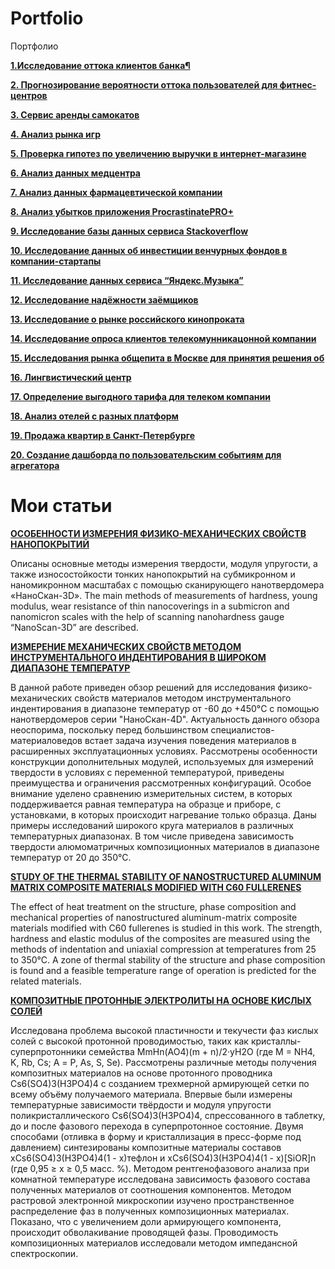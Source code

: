 # Portfolio
Портфолио

 [**1.Исследование оттока клиентов банка¶**](https://github.com/Sergei686/Portfolio/tree/main/1.%D0%98%D1%81%D1%81%D0%BB%D0%B5%D0%B4%D0%BE%D0%B2%D0%B0%D0%BD%D0%B8%D0%B5%20%D0%BE%D1%82%D1%82%D0%BE%D0%BA%D0%B0%20%D0%BA%D0%BB%D0%B8%D0%B5%D0%BD%D1%82%D0%BE%D0%B2%20%D0%B1%D0%B0%D0%BD%D0%BA%D0%B0%C2%B6)
 
 [**2. Прогнозирование вероятности оттока пользователей для фитнес-центров**](https://github.com/Sergei686/Portfolio/tree/main/2.%20%D0%9F%D1%80%D0%BE%D0%B3%D0%BD%D0%BE%D0%B7%D0%B8%D1%80%D0%BE%D0%B2%D0%B0%D0%BD%D0%B8%D0%B5%20%D0%B2%D0%B5%D1%80%D0%BE%D1%8F%D1%82%D0%BD%D0%BE%D1%81%D1%82%D0%B8%20%D0%BE%D1%82%D1%82%D0%BE%D0%BA%D0%B0%20%D0%BF%D0%BE%D0%BB%D1%8C%D0%B7%D0%BE%D0%B2%D0%B0%D1%82%D0%B5%D0%BB%D0%B5%D0%B9%20%D0%B4%D0%BB%D1%8F%20%D1%84%D0%B8%D1%82%D0%BD%D0%B5%D1%81-%D1%86%D0%B5%D0%BD%D1%82%D1%80%D0%BE%D0%B2)

 [**3. Сервис аренды самокатов**](https://github.com/Sergei686/Portfolio/tree/main/3.%20%D0%A1%D0%B5%D1%80%D0%B2%D0%B8%D1%81%20%D0%B0%D1%80%D0%B5%D0%BD%D0%B4%D1%8B%20%D1%81%D0%B0%D0%BC%D0%BE%D0%BA%D0%B0%D1%82%D0%BE%D0%B2)

 [**4. Анализ рынка игр**](https://github.com/Sergei686/Portfolio/tree/main/4.%20%D0%90%D0%BD%D0%B0%D0%BB%D0%B8%D0%B7%20%D1%80%D1%8B%D0%BD%D0%BA%D0%B0%20%D0%B8%D0%B3%D1%80)

 [**5. Проверка гипотез по увеличению выручки в интернет-магазине**](https://github.com/Sergei686/Portfolio/tree/main/5.%20%D0%9F%D1%80%D0%BE%D0%B2%D0%B5%D1%80%D0%BA%D0%B0%20%D0%B3%D0%B8%D0%BF%D0%BE%D1%82%D0%B5%D0%B7%20%D0%BF%D0%BE%20%D1%83%D0%B2%D0%B5%D0%BB%D0%B8%D1%87%D0%B5%D0%BD%D0%B8%D1%8E%20%D0%B2%D1%8B%D1%80%D1%83%D1%87%D0%BA%D0%B8%20%D0%B2%20%D0%B8%D0%BD%D1%82%D0%B5%D1%80%D0%BD%D0%B5%D1%82-%D0%BC%D0%B0%D0%B3%D0%B0%D0%B7%D0%B8%D0%BD%D0%B5)

 [**6. Анализ данных медцентра**](https://github.com/Sergei686/Portfolio/tree/main/6.%20%D0%90%D0%BD%D0%B0%D0%BB%D0%B8%D0%B7%20%D0%B4%D0%B0%D0%BD%D0%BD%D1%8B%D1%85%20%D0%BC%D0%B5%D0%B4%D1%86%D0%B5%D0%BD%D1%82%D1%80%D0%B0)

 [**7. Анализ данных фармацевтической компании**](https://github.com/Sergei686/Portfolio/tree/main/7.%20%D0%90%D0%BD%D0%B0%D0%BB%D0%B8%D0%B7%20%D0%B4%D0%B0%D0%BD%D0%BD%D1%8B%D1%85%20%D1%84%D0%B0%D1%80%D0%BC%D0%B0%D1%86%D0%B5%D0%B2%D1%82%D0%B8%D1%87%D0%B5%D1%81%D0%BA%D0%BE%D0%B9%20%D0%BA%D0%BE%D0%BC%D0%BF%D0%B0%D0%BD%D0%B8%D0%B8)

 [**8. Анализ убытков приложения ProcrastinatePRO+**](https://github.com/Sergei686/Portfolio/tree/main/8.%20%D0%90%D0%BD%D0%B0%D0%BB%D0%B8%D0%B7%20%D1%83%D0%B1%D1%8B%D1%82%D0%BA%D0%BE%D0%B2%20%D0%BF%D1%80%D0%B8%D0%BB%D0%BE%D0%B6%D0%B5%D0%BD%D0%B8%D1%8F%20ProcrastinatePRO%2B)

 [**9. Исследование базы данных сервиса Stackoverflow**](https://github.com/Sergei686/Portfolio/tree/main/9.%20%D0%98%D1%81%D1%81%D0%BB%D0%B5%D0%B4%D0%BE%D0%B2%D0%B0%D0%BD%D0%B8%D0%B5%20%D0%B1%D0%B0%D0%B7%D1%8B%20%D0%B4%D0%B0%D0%BD%D0%BD%D1%8B%D1%85%20%D1%81%D0%B5%D1%80%D0%B2%D0%B8%D1%81%D0%B0%20Stackoverflow)

 [**10. Исследование данных об инвестиции венчурных фондов в компании-стартапы**](https://github.com/Sergei686/Portfolio/tree/main/10.%20%D0%98%D1%81%D1%81%D0%BB%D0%B5%D0%B4%D0%BE%D0%B2%D0%B0%D0%BD%D0%B8%D0%B5%20%D0%B4%D0%B0%D0%BD%D0%BD%D1%8B%D1%85%20%D0%BE%D0%B1%20%D0%B8%D0%BD%D0%B2%D0%B5%D1%81%D1%82%D0%B8%D1%86%D0%B8%D0%B8%20%D0%B2%D0%B5%D0%BD%D1%87%D1%83%D1%80%D0%BD%D1%8B%D1%85%20%D1%84%D0%BE%D0%BD%D0%B4%D0%BE%D0%B2%20%D0%B2%20%D0%BA%D0%BE%D0%BC%D0%BF%D0%B0%D0%BD%D0%B8%D0%B8-%D1%81%D1%82%D0%B0%D1%80%D1%82%D0%B0%D0%BF%D1%8B)

 [**11. Исследование данных сервиса “Яндекс.Музыка”**](https://github.com/Sergei686/Portfolio/tree/main/11.%20%D0%98%D1%81%D1%81%D0%BB%D0%B5%D0%B4%D0%BE%D0%B2%D0%B0%D0%BD%D0%B8%D0%B5%20%D0%B4%D0%B0%D0%BD%D0%BD%D1%8B%D1%85%20%D1%81%D0%B5%D1%80%D0%B2%D0%B8%D1%81%D0%B0%20%E2%80%9C%D0%AF%D0%BD%D0%B4%D0%B5%D0%BA%D1%81.%D0%9C%D1%83%D0%B7%D1%8B%D0%BA%D0%B0%E2%80%9D)

 [**12. Исследование надёжности заёмщиков**](https://github.com/Sergei686/Portfolio/tree/main/12.%20%D0%98%D1%81%D1%81%D0%BB%D0%B5%D0%B4%D0%BE%D0%B2%D0%B0%D0%BD%D0%B8%D0%B5%20%D0%BD%D0%B0%D0%B4%D1%91%D0%B6%D0%BD%D0%BE%D1%81%D1%82%D0%B8%20%D0%B7%D0%B0%D1%91%D0%BC%D1%89%D0%B8%D0%BA%D0%BE%D0%B2)

 [**13. Исследование о рынке российского кинопроката**](https://github.com/Sergei686/Portfolio/tree/main/13.%20%D0%98%D1%81%D1%81%D0%BB%D0%B5%D0%B4%D0%BE%D0%B2%D0%B0%D0%BD%D0%B8%D0%B5%20%D0%BE%20%D1%80%D1%8B%D0%BD%D0%BA%D0%B5%20%D1%80%D0%BE%D1%81%D1%81%D0%B8%D0%B9%D1%81%D0%BA%D0%BE%D0%B3%D0%BE%20%D0%BA%D0%B8%D0%BD%D0%BE%D0%BF%D1%80%D0%BE%D0%BA%D0%B0%D1%82%D0%B0)

 [**14. Исследование опроса клиентов телекомунникацонной компании**](https://github.com/Sergei686/Portfolio/tree/main/14.%20%D0%98%D1%81%D1%81%D0%BB%D0%B5%D0%B4%D0%BE%D0%B2%D0%B0%D0%BD%D0%B8%D0%B5%20%D0%BE%D0%BF%D1%80%D0%BE%D1%81%D0%B0%20%D0%BA%D0%BB%D0%B8%D0%B5%D0%BD%D1%82%D0%BE%D0%B2%20%D1%82%D0%B5%D0%BB%D0%B5%D0%BA%D0%BE%D0%BC%D1%83%D0%BD%D0%BD%D0%B8%D0%BA%D0%B0%D1%86%D0%BE%D0%BD%D0%BD%D0%BE%D0%B9%20%D0%BA%D0%BE%D0%BC%D0%BF%D0%B0%D0%BD%D0%B8%D0%B8)

 [**15. Исследования рынка общепита в Москве для принятия решения об**](https://github.com/Sergei686/Portfolio/tree/main/15.%20%D0%98%D1%81%D1%81%D0%BB%D0%B5%D0%B4%D0%BE%D0%B2%D0%B0%D0%BD%D0%B8%D1%8F%20%D1%80%D1%8B%D0%BD%D0%BA%D0%B0%20%D0%BE%D0%B1%D1%89%D0%B5%D0%BF%D0%B8%D1%82%D0%B0%20%D0%B2%20%D0%9C%D0%BE%D1%81%D0%BA%D0%B2%D0%B5%20%D0%B4%D0%BB%D1%8F%20%D0%BF%D1%80%D0%B8%D0%BD%D1%8F%D1%82%D0%B8%D1%8F%20%D1%80%D0%B5%D1%88%D0%B5%D0%BD%D0%B8%D1%8F%20%D0%BE%D0%B1)

 [**16. Лингвистический центр**](https://github.com/Sergei686/Portfolio/tree/main/16.%20%D0%9B%D0%B8%D0%BD%D0%B3%D0%B2%D0%B8%D1%81%D1%82%D0%B8%D1%87%D0%B5%D1%81%D0%BA%D0%B8%D0%B9%20%D1%86%D0%B5%D0%BD%D1%82%D1%80)

 [**17. Определение выгодного тарифа для телеком компании**](https://github.com/Sergei686/Portfolio/tree/main/17.%20%D0%9E%D0%BF%D1%80%D0%B5%D0%B4%D0%B5%D0%BB%D0%B5%D0%BD%D0%B8%D0%B5%20%D0%B2%D1%8B%D0%B3%D0%BE%D0%B4%D0%BD%D0%BE%D0%B3%D0%BE%20%D1%82%D0%B0%D1%80%D0%B8%D1%84%D0%B0%20%D0%B4%D0%BB%D1%8F%20%D1%82%D0%B5%D0%BB%D0%B5%D0%BA%D0%BE%D0%BC%20%D0%BA%D0%BE%D0%BC%D0%BF%D0%B0%D0%BD%D0%B8%D0%B8)

[**18. Анализ отелей с разных платформ**](https://github.com/Sergei686/Portfolio/tree/main/18.%20%D0%90%D0%BD%D0%B0%D0%BB%D0%B8%D0%B7%20%D0%BE%D1%82%D0%B5%D0%BB%D0%B5%D0%B9%20%D1%81%20%D1%80%D0%B0%D0%B7%D0%BD%D1%8B%D1%85%20%D0%BF%D0%BB%D0%B0%D1%82%D1%84%D0%BE%D1%80%D0%BC)

[**19. Продажа квартир в Санкт-Петербурге**](https://github.com/Sergei686/Portfolio/tree/main/19.%20%D0%9F%D1%80%D0%BE%D0%B4%D0%B0%D0%B6%D0%B0%20%D0%BA%D0%B2%D0%B0%D1%80%D1%82%D0%B8%D1%80%20%D0%B2%20%D0%A1%D0%B0%D0%BD%D0%BA%D1%82-%D0%9F%D0%B5%D1%82%D0%B5%D1%80%D0%B1%D1%83%D1%80%D0%B3%D0%B5)

[**20. Создание дашборда по пользовательским событиям для агрегатора**](https://github.com/Sergei686/Portfolio/tree/main/20.%20%D0%A1%D0%BE%D0%B7%D0%B4%D0%B0%D0%BD%D0%B8%D0%B5%20%D0%B4%D0%B0%D1%88%D0%B1%D0%BE%D1%80%D0%B4%D0%B0%20%D0%BF%D0%BE%20%D0%BF%D0%BE%D0%BB%D1%8C%D0%B7%D0%BE%D0%B2%D0%B0%D1%82%D0%B5%D0%BB%D1%8C%D1%81%D0%BA%D0%B8%D0%BC%20%D1%81%D0%BE%D0%B1%D1%8B%D1%82%D0%B8%D1%8F%D0%BC%20%D0%B4%D0%BB%D1%8F%20%D0%B0%D0%B3%D1%80%D0%B5%D0%B3%D0%B0%D1%82%D0%BE%D1%80%D0%B0)


# Мои статьи

 [**ОСОБЕННОСТИ ИЗМЕРЕНИЯ ФИЗИКО-МЕХАНИЧЕСКИХ СВОЙСТВ НАНОПОКРЫТИЙ**](https://www.elibrary.ru/item.asp?id=21239765)
 
 Описаны основные методы измерения твердости, модуля упругости, а также износостойкости тонких нанопокрытий на субмикронном и наномикронном масштабах с помощью сканирующего нанотвердомера «НаноСкан-3D».
The main methods of measurements of hardness, young modulus, wear resistance of thin nanocoverings in a submicron and nanomicron scales with the help of scanning nanohardness gauge “NanoScan-3D” are described.

 [**ИЗМЕРЕНИЕ МЕХАНИЧЕСКИХ СВОЙСТВ МЕТОДОМ ИНСТРУМЕНТАЛЬНОГО ИНДЕНТИРОВАНИЯ В ШИРОКОМ ДИАПАЗОНЕ ТЕМПЕРАТУР**](https://www.elibrary.ru/item.asp?id=45787307)
 
 В данной работе приведен обзор решений для исследования физико-механических свойств материалов методом инструментального индентирования в диапазоне температур от -60 до +450°C с помощью нанотвердомеров серии "НаноСкан-4D". Актуальность данного обзора неоспорима, поскольку перед большинством специалистов-материаловедов встает задача изучения поведения материалов в расширенных эксплуатационных условиях. Рассмотрены особенности конструкции дополнительных модулей, используемых для измерений твердости в условиях с переменной температурой, приведены преимущества и ограничения рассмотренных конфигураций. Особое внимание уделено сравнению измерительных систем, в которых поддерживается равная температура на образце и приборе, с установками, в которых происходит нагревание только образца. Даны примеры исследований широкого круга материалов в различных температурных диапазонах. В том числе приведена зависимость твердости алюмоматричных композиционных материалов в диапазоне температур от 20 до 350°С.

 [**STUDY OF THE THERMAL STABILITY OF NANOSTRUCTURED ALUMINUM MATRIX COMPOSITE MATERIALS MODIFIED WITH C60 FULLERENES**](https://www.elibrary.ru/item.asp?id=45494643)
 
 The effect of heat treatment on the structure, phase composition and mechanical properties of nanostructured aluminum-matrix composite materials modified with C60 fullerenes is studied in this work. The strength, hardness and elastic modulus of the composites are measured using the methods of indentation and uniaxial compression at temperatures from 25 to 350°C. A zone of thermal stability of the structure and phase composition is found and a feasible temperature range of operation is predicted for the related materials.

 [**КОМПОЗИТНЫЕ ПРОТОННЫЕ ЭЛЕКТРОЛИТЫ НА ОСНОВЕ КИСЛЫХ СОЛЕЙ**](https://www.elibrary.ru/item.asp?id=49558752)
 
 Исследована проблема высокой пластичности и текучести фаз кислых солей с высокой протонной проводимостью, таких как кристаллы-суперпротонники семейства MmHn(AO4)(m + n)/2·yH2O (где M = NH4, K, Rb, Cs; А = P, As, S, Se). Рассмотрены различные методы получения композитных материалов на основе протонного проводника Cs6(SO4)3(H3PO4)4 с созданием трехмерной армирующей сетки по всему объёму получаемого материала. Впервые были измерены температурные зависимости твёрдости и модуля упругости поликристаллического Cs6(SO4)3(H3PO4)4, спрессованного в таблетку, до и после фазового перехода в суперпротонное состояние. Двумя способами (отливка в форму и кристаллизация в пресс-форме под давлением) синтезированы композитные материалы составов xCs6(SO4)3(H3PO4)4(1 - x)тефлон и xCs6(SO4)3(H3PO4)4(1 - x)[SiOR]n (где 0,95 ≥ x ≥ 0,5 масс. %). Методом рентгенофазового анализа при комнатной температуре исследована зависимость фазового состава полученных материалов от соотношения компонентов. Методом растровой электронной микроскопии изучено пространственное распределение фаз в полученных композиционных материалах. Показано, что с увеличением доли армирующего компонента, происходит обволакивание проводящей фазы. Проводимость композиционных материалов исследовали методом импедансной спектроскопии.
